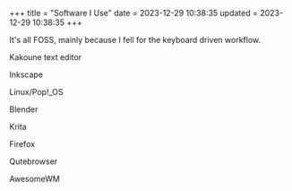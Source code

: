 +++
title = "Software I Use"
date = 2023-12-29 10:38:35
updated = 2023-12-29 10:38:35
+++

It's all FOSS,
mainly because I fell for the keyboard driven workflow.

Kakoune text editor

Inkscape

Linux/Pop!_OS

Blender

Krita

Firefox

Qutebrowser

AwesomeWM

